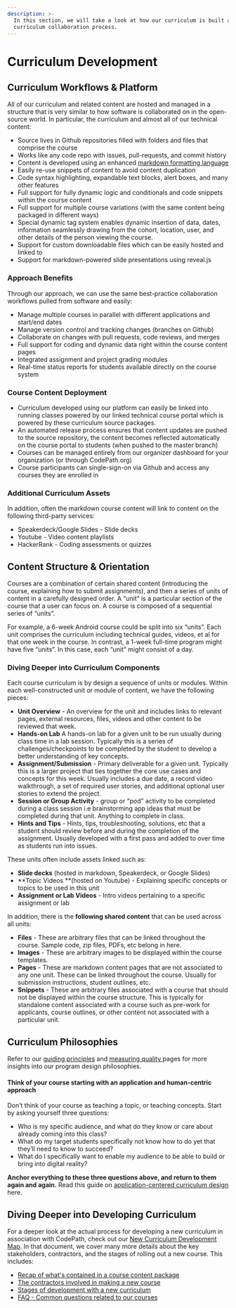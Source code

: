 ```yaml
---
description: >-
  In this section, we will take a look at how our curriculum is built and the
  curriculum collaboration process.
---
```


# Curriculum Development

## Curriculum Workflows & Platform

All of our curriculum and related content are hosted and managed in a structure that is very similar to how software is collaborated on in the open-source world. In particular, the curriculum and almost all of our technical content:

* Source lives in Github repositories filled with folders and files that comprise the course
* Works like any code repo with issues, pull-requests, and commit history
* Content is developed using an enhanced [markdown formatting language](https://www.markdownguide.org/cheat-sheet/)
* Easily re-use snippets of content to avoid content duplication
* Code syntax highlighting, expandable text blocks, alert boxes, and many other features
* Full support for fully dynamic logic and conditionals and code snippets within the course content
* Full support for multiple course variations (with the same content being packaged in different ways)
* Special dynamic tag system enables dynamic insertion of data, dates, information seamlessly drawing from the cohort, location, user, and other details of the person viewing the course.
* Support for custom downloadable files which can be easily hosted and linked to
* Support for markdown-powered slide presentations using reveal.js

### **Approach Benefits**

Through our approach, we can use the same best-practice collaboration workflows pulled from software and easily:

* Manage multiple courses in parallel with different applications and start/end dates
* Manage version control and tracking changes (branches on Github)
* Collaborate on changes with pull requests, code reviews, and merges
* Full support for coding and dynamic data right within the course content pages
* Integrated assignment and project grading modules
* Real-time status reports for students available directly on the course system

### **Course Content Deployment**

* Curriculum developed using our platform can easily be linked into running classes powered by our linked technical course portal which is powered by these curriculum source packages.
* An automated release process ensures that content updates are pushed to the source repository, the content becomes reflected automatically on the course portal to students (when pushed to the master branch)
* Courses can be managed entirely from our organizer dashboard for your organization (or through CodePath.org)  
* Course participants can single-sign-on via Github and access any courses they are enrolled in

### Additional Curriculum Assets

In addition, often the markdown course content will link to content on the following third-party services:

* Speakerdeck/Google Slides - Slide decks
* Youtube - Video content playlists
* HackerRank - Coding assessments or quizzes

## Content Structure & Orientation

Courses are a combination of certain shared content (introducing the course, explaining how to submit assignments), and then a series of units of content in a carefully designed order. A “unit” is a particular section of the course that a user can focus on. A course is composed of a sequential series of “units”.

For example, a 6-week Android course could be split into six “units”. Each unit comprises the curriculum including technical guides, videos, et al for that one week in the course. In contrast, a 1-week full-time program might have five “units”. In this case, each “unit” might consist of a day.

### Diving Deeper into Curriculum Components

Each course curriculum is by design a sequence of units or modules. Within each well-constructed unit or module of content, we have the following pieces:

* **Unit Overview** - An overview for the unit and includes links to relevant pages, external resources, files, videos and other content to be reviewed that week.
* **Hands-on Lab** A hands-on lab for a given unit to be run usually during class time in a lab session. Typically this is a series of challenges/checkpoints to be completed by the student to develop a better understanding of key concepts.
* **Assignment/Submission** - Primary deliverable for a given unit. Typically this is a larger project that ties together the core use cases and concepts for this week. Usually includes a due date, a record video walkthrough, a set of required user stories, and additional optional user stories to extend the project.
* **Session or Group Activity** - group or “pod” activity to be completed during a class session i.e brainstorming app ideas that must be completed during that unit. Anything to complete in class.
* **Hints and Tips** - Hints, tips, troubleshooting, solutions, etc that a student should review before and during the completion of the assignment. Usually developed with a first pass and added to over time as students run into issues.

These units often include assets linked such as:

* **Slide decks** (hosted in markdown, Speakerdeck, or Google Slides)
* **Topic Videos **(hosted on Youtube) - Explaining specific concepts or topics to be used in this unit
* **Assignment or Lab Videos** - Intro videos pertaining to a specific assignment or lab

In addition, there is the **following shared content** that can be used across all units:

* **Files** - These are arbitrary files that can be linked throughout the course. Sample code, zip files, PDFs, etc belong in here.
* **Images** - These are arbitrary images to be displayed within the course templates.
* **Pages** - These are markdown content pages that are not associated to any one unit. These can be linked throughout the course. Usually for submission instructions, student outlines, etc.
* **Snippets** - These are arbitrary files associated with a course that should not be displayed within the course structure. This is typically for standalone content associated with a course such as pre-work for applicants, course outlines, or other content not associated with a particular unit.

## Curriculum Philosophies

Refer to our [guiding principles](../guiding-principles.md) and [measuring quality ](program-quality.md)pages for more insights into our program design philosophies.

#### Think of your course starting with an application and human-centric approach <a href="think-of-your-course-starting-with-an-application-and-human-centric-approach" id="think-of-your-course-starting-with-an-application-and-human-centric-approach"></a>

Don’t think of your course as teaching a topic, or teaching concepts. Start by asking yourself three questions:

* Who is my specific audience, and what do they know or care about already coming into this class?
* What do my target students specifically not know how to do yet that they’ll need to know to succeed?
* What do I specifically want to enable my audience to be able to build or bring into digital reality?

**Anchor everything to these three questions above, and return to them again and again.** Read this guide on [application-centered curriculum design](https://hackmd.io/@nesquena/application-centric-education) here.

## Diving Deeper into Developing Curriculum

For a deeper look at the actual process for developing a new curriculum in association with CodePath, check out our [New Curriculum Development Map](https://hackmd.io/@nesquena/course-development-map). In that document, we cover many more details about the key stakeholders, contractors, and the stages of rolling out a new course. This includes:

* [Recap of what's contained in a course content package](https://hackmd.io/I2gvkuQKSmyb6eeahrbCsw?view#What%E2%80%99s-in-a-course-content-packages)
* [The contractors involved in making a new course](https://hackmd.io/I2gvkuQKSmyb6eeahrbCsw?view#New-Curriculum-Map)
* [Stages of development with a new curriculum](https://hackmd.io/I2gvkuQKSmyb6eeahrbCsw?view#Development-Stages)
* [FAQ - Common questions related to our courses](https://hackmd.io/I2gvkuQKSmyb6eeahrbCsw?view#Other-Questions)
